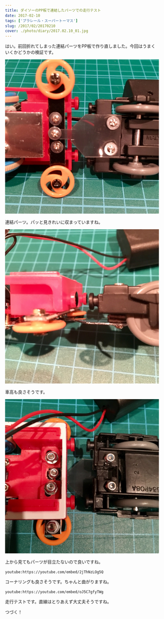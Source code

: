 ```yaml
---
title: ダイソーのPP板で連結したパーツでの走行テスト
date: 2017-02-10
tags: ['プラレール・スーパートーマス']
slug: /2017/02/20170210
cover: ./photo/diary/2017.02.10_01.jpg
---
```


<p class="sentence">
はい。前回折れてしまった連結パーツをPP板で作り直しました。今回はうまくいくかどうかの検証です。
</p>
<div class="center"><img class="img-fluid" src="./photo/diary/2017.02.10_01.jpg"></div>
<p class="sentence spacing">連結パーツ。パッと見きれいに収まっていますね。</p>
<div class="center"><img class="img-fluid" src="./photo/diary/2017.02.10_02.jpg"></div>
<p class="sentence spacing">車高も良さそうです。</p>
<div class="center"><img class="img-fluid" src="./photo/diary/2017.02.10_03.jpg"></div>
<p class="sentence spacing">上から見てもパーツが目立たないので良いですね。</p>
<div class="center">

`youtube:https://youtube.com/embed/2jThNzLOg5Q`

</div>
<p class="sentence spacing">コーナリングも良さそうです。ちゃんと曲がりますね。</p>
<div class="center">

`youtube:https://youtube.com/embed/oJ5C7gfyTWg`

</div>
<p class="sentence spacing">走行テストです。直線はとりあえず大丈夫そうですね。</p>
<p class="sentence spacing">つづく！</p>
